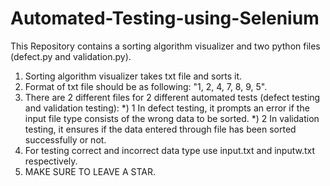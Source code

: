 # Automated-Testing-using-Selenium

This Repository contains a sorting algorithm visualizer and two python files (defect.py and validation.py).

1) Sorting algorithm visualizer takes txt file and sorts it.
2) Format of txt file should be as following: "1, 2, 4, 7, 8, 9, 5".
3) There are 2 different files for 2 different automated tests (defect testing and validation testing): 
  *) 1 In defect testing, it prompts an error if the input file type consists of the wrong data to be sorted.
  *) 2 In validation testing, it ensures if the data entered through file has been sorted successfully or not.
4) For testing correct and incorrect data type use input.txt and inputw.txt respectively.
6) MAKE SURE TO LEAVE A STAR.
